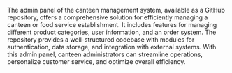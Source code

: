 The admin panel of the canteen management system, available as a GitHub repository, offers a comprehensive solution for efficiently managing a canteen or food service establishment. It includes features for managing different product categories, user information, and an order system. The repository provides a well-structured codebase with modules for authentication, data storage, and integration with external systems. With this admin panel, canteen administrators can streamline operations, personalize customer service, and optimize overall efficiency.
